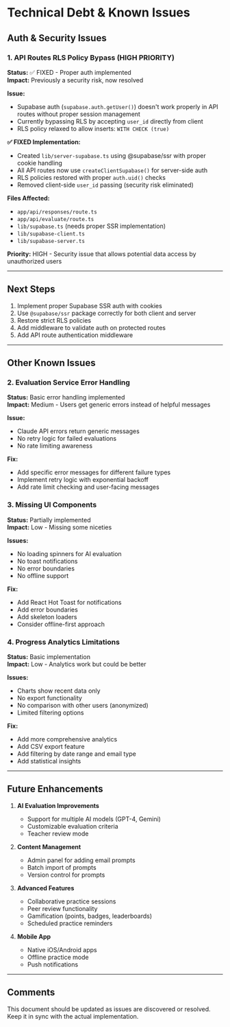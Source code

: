 # Technical Debt & Known Issues

## Auth & Security Issues

### 1. API Routes RLS Policy Bypass (HIGH PRIORITY)
**Status:** ✅ FIXED - Proper auth implemented  
**Impact:** Previously a security risk, now resolved

**Issue:**
- Supabase auth (`supabase.auth.getUser()`) doesn't work properly in API routes without proper session management
- Currently bypassing RLS by accepting `user_id` directly from client
- RLS policy relaxed to allow inserts: `WITH CHECK (true)`

**✅ FIXED Implementation:**
- Created `lib/server-supabase.ts` using @supabase/ssr with proper cookie handling
- All API routes now use `createClientSupabase()` for server-side auth
- RLS policies restored with proper `auth.uid()` checks
- Removed client-side `user_id` passing (security risk eliminated)

**Files Affected:**
- `app/api/responses/route.ts`
- `app/api/evaluate/route.ts`
- `lib/supabase.ts` (needs proper SSR implementation)
- `lib/supabase-client.ts`
- `lib/supabase-server.ts`

**Priority:** HIGH - Security issue that allows potential data access by unauthorized users

---

## Next Steps

1. Implement proper Supabase SSR auth with cookies
2. Use `@supabase/ssr` package correctly for both client and server
3. Restore strict RLS policies
4. Add middleware to validate auth on protected routes
5. Add API route authentication middleware

---

## Other Known Issues

### 2. Evaluation Service Error Handling
**Status:** Basic error handling implemented  
**Impact:** Medium - Users get generic errors instead of helpful messages

**Issue:**
- Claude API errors return generic messages
- No retry logic for failed evaluations
- No rate limiting awareness

**Fix:**
- Add specific error messages for different failure types
- Implement retry logic with exponential backoff
- Add rate limit checking and user-facing messages

### 3. Missing UI Components
**Status:** Partially implemented  
**Impact:** Low - Missing some niceties

**Issues:**
- No loading spinners for AI evaluation
- No toast notifications
- No error boundaries
- No offline support

**Fix:**
- Add React Hot Toast for notifications
- Add error boundaries
- Add skeleton loaders
- Consider offline-first approach

### 4. Progress Analytics Limitations
**Status:** Basic implementation  
**Impact:** Low - Analytics work but could be better

**Issues:**
- Charts show recent data only
- No export functionality
- No comparison with other users (anonymized)
- Limited filtering options

**Fix:**
- Add more comprehensive analytics
- Add CSV export feature
- Add filtering by date range and email type
- Add statistical insights

---

## Future Enhancements

1. **AI Evaluation Improvements**
   - Support for multiple AI models (GPT-4, Gemini)
   - Customizable evaluation criteria
   - Teacher review mode

2. **Content Management**
   - Admin panel for adding email prompts
   - Batch import of prompts
   - Version control for prompts

3. **Advanced Features**
   - Collaborative practice sessions
   - Peer review functionality
   - Gamification (points, badges, leaderboards)
   - Scheduled practice reminders

4. **Mobile App**
   - Native iOS/Android apps
   - Offline practice mode
   - Push notifications

---

## Comments

This document should be updated as issues are discovered or resolved. Keep it in sync with the actual implementation.


